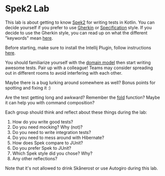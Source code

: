 # Spek2 Lab

This lab is about getting to know [Spek2](https://www.spekframework.org/) for writing tests in Kotlin. You can decide yourself if you prefer to use [Gherkin](https://www.spekframework.org/gherkin/) or [Specification](https://www.spekframework.org/specification/) style.
If you decide to use the Gherkin style, you can read up on what the different "keywords" mean [here](https://cucumber.io/docs/gherkin/reference/).

Before starting, make sure to install the Intellij Plugin, follow instructions [here](https://www.spekframework.org/running/#ide).

You should familiarize yourself with the [domain model](https://github.com/johanhaleby/spek2-lab/tree/main/src/main/kotlin/se/haleby/lab/spek2/rps) then start writing awesome tests. Pair up with a colleague! Teams may consider spreading out in different rooms to avoid interfering with each other.

Maybe there is a bug lurking around somewhere as well? Bonus points for spotting and fixing it :)

Are the test getting long and awkward? Remember the [fold](https://kotlinlang.org/api/latest/jvm/stdlib/kotlin.collections/fold.html) function? Maybe it can help you with command composition?

Each group should think and reflect about these things during the lab:

1. How do you write good tests?
2. Do you need mocking? Why (not)?
3. Do you need to write integration tests?
4. Do you need to mess around with Hibernate?
5. How does Spek compare to JUnit?
6. Do you prefer Spek to JUnit?
7. Which Spek style did you chose? Why?
8. Any other reflections?

Note that it's not allowed to drink Skånerost or use Autogiro during this lab.